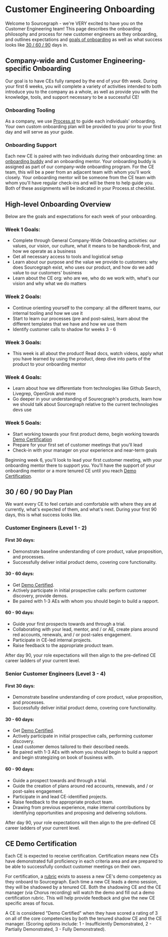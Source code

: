 # Customer Engineering Onboarding

Welcome to Sourcegraph - we're VERY excited to have you on the Customer Engineering team! This page describes the onboarding philosophy and process for new customer engineers as they onboarding, and outlines expectations and [goals of onboarding](#high-level-onboarding-overview) as well as what success looks like [30 / 60 / 90](#30-60-90-day-plan) days in.

## Company-wide and Customer Engineering-specific Onboarding

Our goal is to have CEs fully ramped by the end of your 6th week. During your first 6 weeks, you will complete a variety of activities intended to both introduce you to the company as a whole, as well as provide you with the knowledge, tools, and support necessary to be a successful CE!

### Onboarding Tooling

As a company, we use [Process.st](https://app.process.st/reports/) to guide each individuals' onboarding. Your own custom onboarding plan will be provided to you prior to your first day and will serve as your guide.

### Onboarding Support

Each new CE is paired with two individuals during their onboarding time: an [onboarding buddy](https://about.sourcegraph.com/handbook/people-ops/onboarding/buddy-program) and an onboarding mentor. Your onboarding buddy is assigned as part of our company-wide onboarding program. For the CE team, this will be a peer from an adjacent team with whom you'll work closely. Your onboarding mentor will be someone from the CE team with whom you'll have regular check-ins and will be there to help guide you. Both of these assignments will be indicated in your Process.st checklist.

## High-level Onboarding Overview

Below are the goals and expectations for each week of your onboarding.

### Week 1 Goals:

- Complete through General Company-Wide Onboarding activities: our values, our vision, our culture, what it means to be handbook-first, and how we operate as a business
- Get all necessary access to tools and logistical setup
- Learn about our purpose and the value we provide to customers: why does Sourcegraph exist, who uses our product, and how do we add value to our customers' business
- Learn about the CE org: who are we, who do we work with, what's our vision and why what we do matters

### Week 2 Goals:

- Continue orienting yourself to the company: all the different teams, our internal tooling and how we use it
- Start to learn our processes (pre and post-sales), learn about the different templates that we have and how we use them
- Identify customer calls to shadow for weeks 3 - 6

### Week 3 Goals:

- This week is all about the product! Read docs, watch videos, apply what you have learned by using the product, deep dive into parts of the product to your onboarding mentor

### Week 4 Goals:

- Learn about how we differentiate from technologies like Github Search, Livegrep, OpenGrok and more
- Go deeper in your understanding of Sourecgraph's products, learn how we should talk about Sourcegraph relative to the current technologies devs use

### Week 5 Goals:

- Start working towards your first product demo, begin working towards [Demo Certification](#ce-demo-certification)
- Prepare for your first set of customer meetings that you'll lead
- Check-in with your manager on your experience and near-term goals

Beginning week 6, you'll look to lead your first customer meeting, with your onboarding mentor there to support you. You'll have the support of your onboarding mentor or a more tenured CE until you reach [Demo Certification](#ce-demo-certification).

## 30 / 60 / 90 Day Plan

We want every CE to feel certain and comfortable with where they are at currently, what's expected of them, and what's next. During your first 90 days, this is what success looks like.

### Customer Engineers (Level 1 - 2)

#### First 30 days:

- Demonstrate baseline understanding of core product, value proposition, and processes.
- Successfully deliver initial product demo, covering core functionality.

#### 30 - 60 days:

- Get [Demo Certified](#ce-demo-certification).
- Actively participate in initial prospective calls: perform customer discovery, provide demos.
- Be paired with 1-3 AEs with whom you should begin to build a rapport.

#### 60 - 90 days:

- Guide your first prospects towards and through a trial.
- Collaborating with your lead, mentor, and / or AE, create plans around red accounts, renewals, and / or post-sales engagement.
- Participate in CE-led internal projects.
- Raise feedback to the appropriate product team.

After day 90, your role expectations will then align to the pre-defined CE career ladders of your current level.

### Senior Customer Engineers (Level 3 - 4)

#### First 30 days:

- Demonstrate baseline understanding of core product, value proposition, and processes.
- Successfully deliver initial product demo, covering core functionality.

#### 30 - 60 days:

- Get [Demo Certified](#ce-demo-certification).
- Actively participate in initial prospective calls, performing customer discovery.
- Lead customer demos tailored to their described needs.
- Be paired with 1-3 AEs with whom you should begin to build a rapport and begin strategizing on book of business with.

#### 60 - 90 days:

- Guide a prospect towards and through a trial.
- Guide the creation of plans around red accounts, renewals, and / or post-sales engagement.
- Participate in and lead CE-identified projects.
- Raise feedback to the appropriate product team.
- Drawing from previous experience, make internal contributions by identifying opportunities and proposing and delivering solutions.

After day 90, your role expectations will then align to the pre-defined CE career ladders of your current level.

## CE Demo Certification

Each CE is expected to receive certification. Certification means new CEs have demonstrated full proficiency in each criteria area and are prepared to be able to successfully conduct customer meetings on their own.

For certification, a [rubric](https://docs.google.com/spreadsheets/d/1goSKFCPSrRSxw3iVUWEryORdzail96quHcc6ZAwh1LY/edit#gid=0) exists to assess a new CE's demo competency as they onboard to Sourcegraph. Each time a new CE leads a demo session, they will be shadowed by a tenured CE. Both the shadowing CE and the CE manager (via Chorus recording) will watch the demo and fill out a demo certification rubric. This will help provide feedback and give the new CE specific areas of focus.

A CE is considered "Demo Certified" when they have scored a rating of 3 on all of the core competencies by both the tenured shadow CE and the CE manager.  (Scoring options include: 1 - Insufficiently Demonstrated, 2 - Partially Demonstrated, 3 - Fully Demonstrated).
